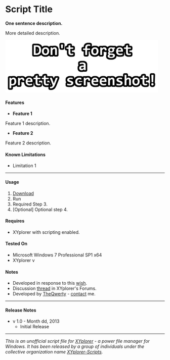 # Script Title

**One sentence description.**

More detailed description.

![Screenshot.](./.img/Screenshots.png)

#### Features
+ **Feature 1**

 Feature 1 description.

+ **Feature 2**

 Feature 2 description.


#### Known Limitations
+ Limitation 1

----------

#### Usage
1. [Download](./Script.xys?raw=true)
2. Run
3. Required Step 3.
4. [Optional] Optional step 4.

#### Requires
+ XYplorer with scripting enabled.

#### Tested On
+ Microsoft Windows 7 Professional SP1 x64
+ XYplorer v

#### Notes
+ Developed in response to this [wish](example.com).
+ Discussion [thread](example.com) in XYplorer's Forums.
+ Developed by [TheQwerty](https://github.com/TheQwerty) - [contact](http://www.xyplorer.com/xyfc/memberlist.php?mode=viewprofile&u=438) me.

----------

#### Release Notes
+ v 1.0 - Month dd, 2013
    - Initial Release

----------


_This is an unofficial script file for [XYplorer](http://xyplorer.com/index.php) - a power file manager for Windows.
It has been released by a group of individuals under the collective organization name [XYplorer-Scripts](https://github.com/XYplorer-Scripts)._